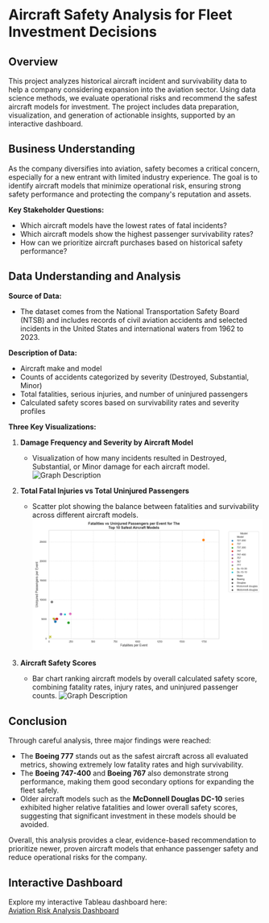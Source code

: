 # Aircraft Safety Analysis for Fleet Investment Decisions

## Overview
This project analyzes historical aircraft incident and survivability data to help a company considering expansion into the aviation sector. Using data science methods, we evaluate operational risks and recommend the safest aircraft models for investment. The project includes data preparation, visualization, and generation of actionable insights, supported by an interactive dashboard.

## Business Understanding
As the company diversifies into aviation, safety becomes a critical concern, especially for a new entrant with limited industry experience. The goal is to identify aircraft models that minimize operational risk, ensuring strong safety performance and protecting the company's reputation and assets.

**Key Stakeholder Questions:**
- Which aircraft models have the lowest rates of fatal incidents?
- Which aircraft models show the highest passenger survivability rates?
- How can we prioritize aircraft purchases based on historical safety performance?

## Data Understanding and Analysis

**Source of Data:**
- The dataset comes from the National Transportation Safety Board (NTSB) and includes records of civil aviation accidents and selected incidents in the United States and international waters from 1962 to 2023.

**Description of Data:**
- Aircraft make and model
- Counts of accidents categorized by severity (Destroyed, Substantial, Minor)
- Total fatalities, serious injuries, and number of uninjured passengers
- Calculated safety scores based on survivability rates and severity profiles

**Three Key Visualizations:**

1. **Damage Frequency and Severity by Aircraft Model**  
   - Visualization of how many incidents resulted in Destroyed, Substantial, or Minor damage for each aircraft model.
   ![Graph Description](images/Aircraft_Damage_Comparison_by_Make_and_Model.png)


2. **Total Fatal Injuries vs Total Uninjured Passengers**  
   - Scatter plot showing the balance between fatalities and survivability across different aircraft models.
   ![Graph Description](images/Fatalities_vs_Uninjured_Passengers_per_Event.png)

3. **Aircraft Safety Scores**  
   - Bar chart ranking aircraft models by overall calculated safety score, combining fatality rates, injury rates, and uninjured passenger counts.
   ![Graph Description](images/Aviation-Risk-Analysis\Images\Top_10_Safest_Aircraft_Models.png)

## Conclusion

Through careful analysis, three major findings were reached:

- The **Boeing 777** stands out as the safest aircraft across all evaluated metrics, showing extremely low fatality rates and high survivability.
- The **Boeing 747-400** and **Boeing 767** also demonstrate strong performance, making them good secondary options for expanding the fleet safely.
- Older aircraft models such as the **McDonnell Douglas DC-10** series exhibited higher relative fatalities and lower overall safety scores, suggesting that significant investment in these models should be avoided.

Overall, this analysis provides a clear, evidence-based recommendation to prioritize newer, proven aircraft models that enhance passenger safety and reduce operational risks for the company.

## Interactive Dashboard

Explore my interactive Tableau dashboard here:  
[Aviation Risk Analysis Dashboard](https://public.tableau.com/app/profile/deborah.omondi/viz/AviationRiskAnalysis-Dashboard/Dashboard1?publish=yes)

